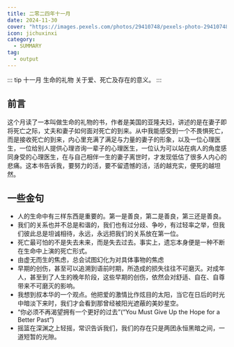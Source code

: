 ```yaml
---
title: 二零二四年十一月
date: 2024-11-30
cover: "https://images.pexels.com/photos/29410748/pexels-photo-29410748.jpeg?auto=compress&cs=tinysrgb&w=1260&h=750&dpr=1"
icon: jichuxinxi
category:
  - SUMMARY
tag:
  - output
---
```


::: tip 十一月
生命的礼物 关于爱、死亡及存在的意义。
:::

## 前言
这个月读了一本叫做生命的礼物的书，作者是美国的亚隆夫妇，讲述的是在妻子即将死亡之际，丈夫和妻子如何面对死亡的到来。从中我能感受到一个不畏惧死亡，而是接收死亡的到来，内心里充满了满足与力量的妻子的形象，以及一位心理医生，一位给别人提供心理咨询一辈子的心理医生，一位认为可以站在病人的角度感同身受的心理医生，在与自己相伴一生的妻子离世时，才发现低估了很多人内心的悲痛。这本书告诉我，要努力的活，要不留遗憾的活，活的越充实，便死的越坦然。

## 一些金句
- 人的生命中有三样东西是重要的。第一是善良，第二是善良，第三还是善良。
- 我们的关系也并不总是和谐的，我们也有过分歧、争吵，有过轻率之举，但我们彼此总是坦诚相待，永远，永远把我们的关系放在第一位。
- 死亡最可怕的不是失去未来，而是失去过去。事实上，遗忘本身便是一种不断在生命中上演的死亡形式。​
- 由虚无而生的焦虑，总会试图幻化为对具体事物的焦虑
- 早期的创伤，甚至可以追溯到语前时期，所造成的损失往往不可磨灭。对成年人，甚至到了人生的晚年阶段，这些早期的创伤，依然会对舒适、自在、自尊带来不可磨灭的影响。
- 我想到叔本华的一个观点。他把爱的激情比作炫目的太阳，当它在日后的时光中暗淡下来时，我们才会看到那曾经被阳光遮蔽的美妙星空。​
- “你必须不再渴望拥有一个更好的过去”(“You Must Give Up the Hope for a Better Past”)
- 摇篮在深渊之上轻摇，常识告诉我们，我们的存在只是两团永恒黑暗之间，一道短暂的光隙。​